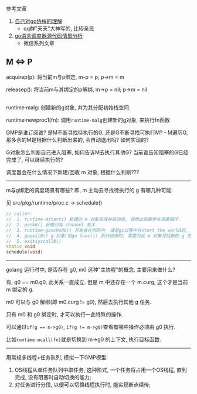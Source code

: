 参考文章

1. [自己对go协程的理解](https://www.jianshu.com/p/4267cfbbc2d1)
    - qq群"天天"大神写的, 比较亲民
2. [go语言调度器源代码情景分析](https://mp.weixin.qq.com/mp/homepage?sn=8fc2b63f53559bc0cee292ce629c4788&__biz=MzU1OTg5NDkzOA%3D%3D&scene=18&hid=1&devicetype=iOS13.1.2&version=17000831&lang=zh_CN&nettype=WIFI&ascene=0&session_us=gh_ceeb25947b8b&fontScale=100&pass_ticket=CiGLC18BKjQ8hvKyiMSivuT%2ByXVZrOOaysEtqZt15G6c55gdqBGw7H11c4lzLcEG&wx_header=1&scene=1)
    - 微信系列文章

## M <=> P

acquirep(p): 将当前m与p绑定, m-p = p; p->m = m

releasep(): 将当前m与其绑定的p解绑, m->p = nil; p->m = nil

## 

runtime·malg: 创建新的g对象, 并为其分配初始栈空间.

runtime·newproc1(fn): 调用`runtime·malg`创建新的g对象, 来执行fn函数


GMP是谁订阅谁? 是M不断寻找待执行的G, 还是G不断寻找可执行M?
    - M遍历G, 那多余的M是根据什么判断出来的, 会自动退出吗? 如何实现的?

G对象怎么判断自己进入阻塞, 如何告诉M去执行其他G? 当前谁告知阻塞的G已经完成了, 可以继续执行的?

调度器会在什么情况下新建/回收 m 对象, 根据什么判断??? 

------

m与g绑定的调度场景有哪些? 即, m 主动去寻找待执行的 g 有哪几种可能:

见 src/pkg/runtime/proc.c -> schedule()

```c++
// caller: 
// 	1. runtime·mstart() 新建的 m 对象完成并启动后, 调用此函数参与调度循环.
// 	2. park0() 好像只与 channel 有关
// 	3. runtime·gosched0() 开发者在代码中, 或是gc过程中在start the world后, 通知 m0 主动进行重新调度;
// 	4. goexit0() g 对象(如go func()) 执行结束时, 需要为此 m 对象寻找新的 g 任务
// 	5. exitsyscall0()
static void
schedule(void)
```

------

golang 运行时中, 是否存在 g0, m0 这种"主协程"的概念, 主要用来做什么?

有, g0 == m0.g0, 此关系一直成立. 但是 m 中还存在一个 m.curg, 这个才是当前 m 绑定的 g.

m0 可以与 g0 解绑(即 m0.curg != g0), 然后去执行其他 g 任务.

只有 m0 和 g0 绑定时, 才可以执行一此特殊的操作.

可以通过`if(g == m->g0)`, `if(g != m->g0)`查看有哪些操作必须由 g0 执行.

比如`runtime·mcall(fn)`就是切换到 m->g0 的上下文, 执行目标函数.

------

用常规多线程+任务队列, 模拟一下GMP模型:

1. OS线程从单任务队列中取任务, 这种形式, 一个任务将占用一个OS线程, 直到完成, 没有阻塞时自动切换的能力;
2. 对任务进行分段, 以便可以切换线程执行时, 能实现断点续传;

